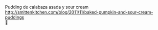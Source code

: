 Pudding de calabaza asada y sour cream	http://smittenkitchen.com/blog/2011/11/baked-pumpkin-and-sour-cream-puddings	
਍